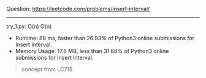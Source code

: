 Question: https://leetcode.com/problems/insert-interval/

---

try_1.py: O(n) O(n)

* Runtime: 88 ms, faster than 26.93% of Python3 online submissions for Insert Interval.
* Memory Usage: 17.6 MB, less than 31.68% of Python3 online submissions for Insert Interval.

> concept from LC715
